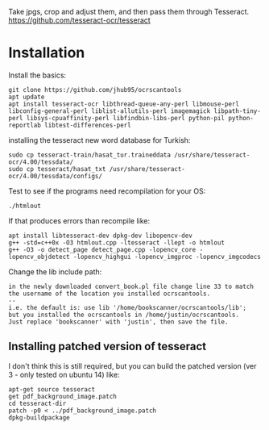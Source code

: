 Take jpgs, crop and adjust them, and then pass them through Tesseract. https://github.com/tesseract-ocr/tesseract

# Installation

Install the basics:

    git clone https://github.com/jhub95/ocrscantools
    apt update
    apt install tesseract-ocr libthread-queue-any-perl libmouse-perl libconfig-general-perl liblist-allutils-perl imagemagick libpath-tiny-perl libsys-cpuaffinity-perl libfindbin-libs-perl python-pil python-reportlab libtest-differences-perl

installing the tesseract new word database for Turkish:

    sudo cp tesseract-train/hasat_tur.traineddata /usr/share/tesseract-ocr/4.00/tessdata/
    sudo cp tesseract/hasat_txt /usr/share/tesseract-ocr/4.00/tessdata/configs/

Test to see if the programs need recompilation for your OS:

    ./htmlout

If that produces errors than recompile like:

    apt install libtesseract-dev dpkg-dev libopencv-dev
    g++ -std=c++0x -O3 htmlout.cpp -ltesseract -llept -o htmlout
    g++ -O3 -o detect_page detect_page.cpp -lopencv_core -lopencv_objdetect -lopencv_highgui -lopencv_imgproc -lopencv_imgcodecs
    
Change the lib include path:

    in the newly downloaded convert_book.pl file change line 33 to match 
    the username of the location you installed ocrscantools.
    --
    i.e. the default is: use lib '/home/bookscanner/ocrscantools/lib'; 
    but you installed the ocrscantools in /home/justin/ocrscantools. 
    Just replace 'bookscanner' with 'justin', then save the file.

## Installing patched version of tesseract

I don't think this is still required, but you can build the patched version (ver 3 - only tested on ubuntu 14) like:

    apt-get source tesseract
    get pdf_background_image.patch
    cd tesseract-dir
    patch -p0 < ../pdf_background_image.patch
    dpkg-buildpackage
